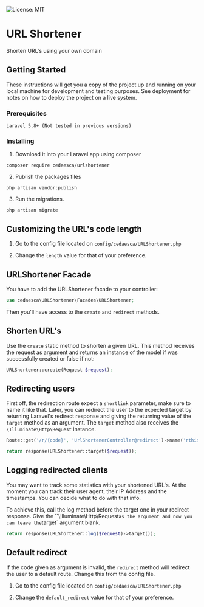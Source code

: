 ![License: MIT](https://img.shields.io/badge/License-MIT-blue.svg)

# URL Shortener

Shorten URL's using your own domain

## Getting Started

These instructions will get you a copy of the project up and running on your local machine for development and testing purposes. See deployment for notes on how to deploy the project on a live system.

### Prerequisites

```
Laravel 5.8+ (Not tested in previous versions)
```

### Installing

1) Download it into your Laravel app using composer

```
composer require cedaesca/urlshortener
```

2) Publish the packages files
````
php artisan vendor:publish
````

3) Run the migrations.
````
php artisan migrate
````

## Customizing the URL's code length

1) Go to the config file located on `config/cedaesca/URLShortener.php`

2) Change the `length` value for that of your preference.

## URLShortener Facade

You have to add the URLShortener facade to your controller:
````php
use cedaesca\URLShortener\Facades\URLShortener;
````

Then you'll have access to the `create` and `redirect` methods.

## Shorten URL's

Use the `create` static method to shorten a given URL. This method receives the request as argument and returns an instance of the model if was successfully created or false if not:

````php
URLShortener::create(Request $request);
````

## Redirecting users

First off, the redirection route expect a `shortlink` parameter, make sure to name it like that. Later, you can redirect the user to the expected target by returning Laravel's redirect response and giving the returning value of the `target` method as an argument. The `target` method also receives the `\Illuminate\Http\Request` instance.

````php
Route::get('/r/{code}', 'UrlShortenerController@redirect')->name('rthis');
````
````php
return response(URLShortener::target($request));
````

## Logging redirected clients

You may want to track some statistics with your shortened URL's. At the moment you can track their user agent, their IP Address and the timestamps. You can decide what to do with that info.

To achieve this, call the log method before the target one in your redirect response. Give the ``\Illuminate\Http\Request` as the argument and now you can leave the `target` argument blank.

````php
return response(URLShortener::log($request)->target());
````

## Default redirect

If the code given as argument is invalid, the `redirect` method will redirect the user to a default route. Change this from the config file.

1) Go to the config file located on `config/cedaesca/URLShortener.php`

2) Change the `default_redirect` value for that of your preference.
